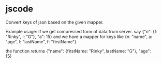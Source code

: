 # jscode
Convert keys of json based on the given mapper.

Example usage:
If we get compressed form of data from server. say {"n": {f: "Rinky", l: "G"}, "a": 15}
and we have a mapper for keys like {n: "name", a: "age", l: "lastName", f: "firstName"}

the function returns {"name": {firstName: "Rinky", lastName: "G"}, "age": 15}
